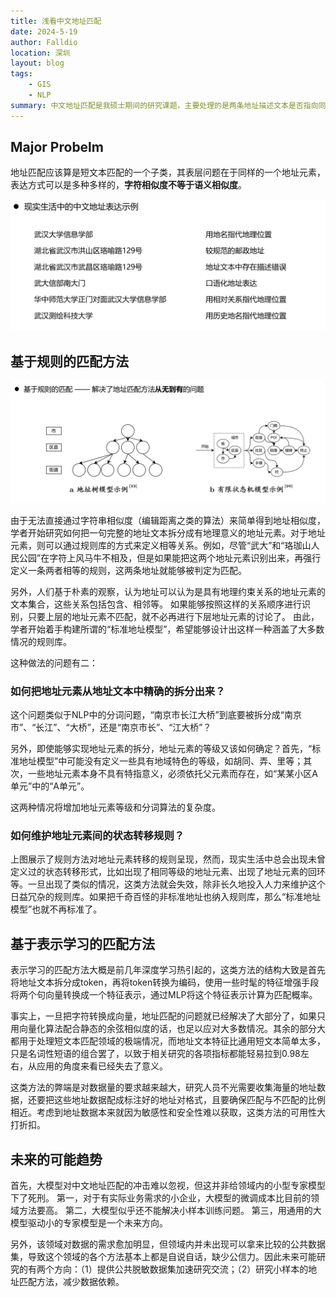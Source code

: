 ```yaml
---
title: 浅看中文地址匹配
date: 2024-5-19
author: Falldio
location: 深圳
layout: blog
tags: 
    - GIS
    - NLP
summary: 中文地址匹配是我硕士期间的研究课题，主要处理的是两条地址描述文本是否指向同一或相近地理位置的判断问题。该领域面临的主要挑战是地址元素表达多样，且样本数据需求大。这篇post主要聊这个领域在纯GIS圈的研究进展，以及我的一些思考。
---
```


## Major Probelm

地址匹配应该算是短文本匹配的一个子类，其表层问题在于同样的一个地址元素，表达方式可以是多种多样的，**字符相似度不等于语义相似度**。

![](https://raw.githubusercontent.com/Falldio/pics/main/img/202406061632954.png)

## 基于规则的匹配方法

![](https://raw.githubusercontent.com/Falldio/pics/main/img/202406061640746.png)

由于无法直接通过字符串相似度（编辑距离之类的算法）来简单得到地址相似度，学者开始研究如何把一句完整的地址文本拆分成有地理意义的地址元素。对于地址元素，则可以通过规则库的方式来定义相等关系。例如，尽管“武大”和“珞珈山人民公园”在字符上风马牛不相及，但是如果能把这两个地址元素识别出来，再强行定义一条两者相等的规则，这两条地址就能够被判定为匹配。

另外，人们基于朴素的观察，认为地址可以认为是具有地理约束关系的地址元素的文本集合，这些关系包括包含、相邻等。
如果能够按照这样的关系顺序进行识别，只要上层的地址元素不匹配，就不必再进行下层地址元素的讨论了。
由此，学者开始着手构建所谓的“标准地址模型”，希望能够设计出这样一种涵盖了大多数情况的规则库。

这种做法的问题有二：

### 如何把地址元素从地址文本中精确的拆分出来？

这个问题类似于NLP中的分词问题，“南京市长江大桥”到底要被拆分成“南京市”、“长江”、“大桥”，还是“南京市长”、“江大桥”？

另外，即使能够实现地址元素的拆分，地址元素的等级又该如何确定？首先，“标准地址模型”中可能没有定义一些具有地域特色的等级，如胡同、弄、里等；其次，一些地址元素本身不具有特指意义，必须依托父元素而存在，如“某某小区A单元”中的“A单元”。

这两种情况将增加地址元素等级和分词算法的复杂度。

### 如何维护地址元素间的状态转移规则？

上图展示了规则方法对地址元素转移的规则呈现，然而，现实生活中总会出现未曾定义过的状态转移形式，比如出现了相同等级的地址元素、出现了地址元素的回环等。一旦出现了类似的情况，这类方法就会失效，除非长久地投入人力来维护这个日益冗杂的规则库。如果把千奇百怪的非标准地址也纳入规则库，那么“标准地址模型”也就不再标准了。

## 基于表示学习的匹配方法

表示学习的匹配方法大概是前几年深度学习热引起的，这类方法的结构大致是首先将地址文本拆分成token，再将token转换为编码，使用一些时髦的特征增强手段将两个句向量转换成一个特征表示，通过MLP将这个特征表示计算为匹配概率。

事实上，一旦把字符转换成向量，地址匹配的问题就已经解决了大部分了，如果只用向量化算法配合静态的余弦相似度的话，也足以应对大多数情况。其余的部分大都用于处理短文本匹配领域的极端情况，而地址文本特征比通用短文本简单太多，只是名词性短语的组合罢了，以致于相关研究的各项指标都能轻易拉到0.98左右，从应用的角度来看已经失去了意义。

这类方法的弊端是对数据量的要求越来越大，研究人员不光需要收集海量的地址数据，还要把这些地址数据配成标注好的地址对格式，且要确保匹配与不匹配的比例相近。考虑到地址数据本来就因为敏感性和安全性难以获取，这类方法的可用性大打折扣。

## 未来的可能趋势

首先，大模型对中文地址匹配的冲击难以忽视，但这并非给领域内的小型专家模型下了死刑。
第一，对于有实际业务需求的小企业，大模型的微调成本比目前的领域方法要高。
第二，大模型似乎还不能解决小样本训练问题。
第三，用通用的大模型驱动小的专家模型是一个未来方向。

另外，该领域对数据的需求愈加明显，但领域内并未出现可以拿来比较的公共数据集，导致这个领域的各个方法基本上都是自说自话，缺少公信力。因此未来可能研究的有两个方向：（1）提供公共脱敏数据集加速研究交流；（2）研究小样本的地址匹配方法，减少数据依赖。
